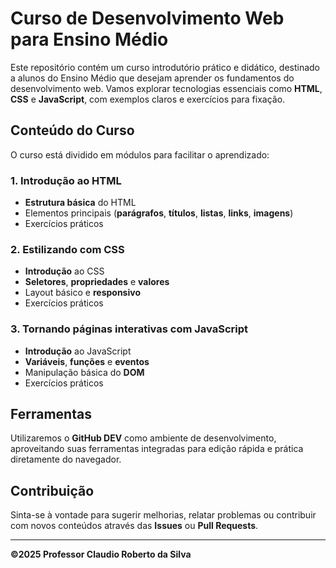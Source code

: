 # Curso de Desenvolvimento Web para Ensino Médio

Este repositório contém um curso introdutório prático e didático, destinado a alunos do Ensino Médio que desejam aprender os fundamentos do desenvolvimento web. Vamos explorar tecnologias essenciais como **HTML**, **CSS** e **JavaScript**, com exemplos claros e exercícios para fixação.

## Conteúdo do Curso

O curso está dividido em módulos para facilitar o aprendizado:

### 1. Introdução ao HTML

* **Estrutura básica** do HTML
* Elementos principais (**parágrafos**, **títulos**, **listas**, **links**, **imagens**)
* Exercícios práticos

### 2. Estilizando com CSS

* **Introdução** ao CSS
* **Seletores**, **propriedades** e **valores**
* Layout básico e **responsivo**
* Exercícios práticos

### 3. Tornando páginas interativas com JavaScript

* **Introdução** ao JavaScript
* **Variáveis**, **funções** e **eventos**
* Manipulação básica do **DOM**
* Exercícios práticos

## Ferramentas

Utilizaremos o **GitHub DEV** como ambiente de desenvolvimento, aproveitando suas ferramentas integradas para edição rápida e prática diretamente do navegador.

## Contribuição

Sinta-se à vontade para sugerir melhorias, relatar problemas ou contribuir com novos conteúdos através das **Issues** ou **Pull Requests**.

---

**&copy;2025 Professor Claudio Roberto da Silva**

